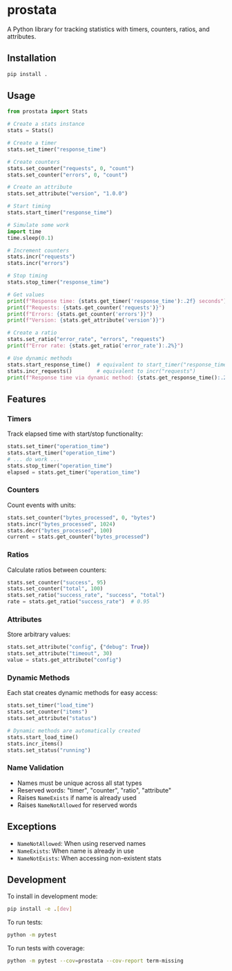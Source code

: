 # prostata

A Python library for tracking statistics with timers, counters, ratios, and attributes.

## Installation

```bash
pip install .
```

## Usage

```python
from prostata import Stats

# Create a stats instance
stats = Stats()

# Create a timer
stats.set_timer("response_time")

# Create counters
stats.set_counter("requests", 0, "count")
stats.set_counter("errors", 0, "count")

# Create an attribute
stats.set_attribute("version", "1.0.0")

# Start timing
stats.start_timer("response_time")

# Simulate some work
import time
time.sleep(0.1)

# Increment counters
stats.incr("requests")
stats.incr("errors")

# Stop timing
stats.stop_timer("response_time")

# Get values
print(f"Response time: {stats.get_timer('response_time'):.2f} seconds")
print(f"Requests: {stats.get_counter('requests')}")
print(f"Errors: {stats.get_counter('errors')}")
print(f"Version: {stats.get_attribute('version')}")

# Create a ratio
stats.set_ratio("error_rate", "errors", "requests")
print(f"Error rate: {stats.get_ratio('error_rate'):.2%}")

# Use dynamic methods
stats.start_response_time()  # equivalent to start_timer("response_time")
stats.incr_requests()        # equivalent to incr("requests")
print(f"Response time via dynamic method: {stats.get_response_time():.2f} seconds")
```

## Features

### Timers
Track elapsed time with start/stop functionality:

```python
stats.set_timer("operation_time")
stats.start_timer("operation_time")
# ... do work ...
stats.stop_timer("operation_time")
elapsed = stats.get_timer("operation_time")
```

### Counters
Count events with units:

```python
stats.set_counter("bytes_processed", 0, "bytes")
stats.incr("bytes_processed", 1024)
stats.decr("bytes_processed", 100)
current = stats.get_counter("bytes_processed")
```

### Ratios
Calculate ratios between counters:

```python
stats.set_counter("success", 95)
stats.set_counter("total", 100)
stats.set_ratio("success_rate", "success", "total")
rate = stats.get_ratio("success_rate")  # 0.95
```

### Attributes
Store arbitrary values:

```python
stats.set_attribute("config", {"debug": True})
stats.set_attribute("timeout", 30)
value = stats.get_attribute("config")
```

### Dynamic Methods
Each stat creates dynamic methods for easy access:

```python
stats.set_timer("load_time")
stats.set_counter("items")
stats.set_attribute("status")

# Dynamic methods are automatically created
stats.start_load_time()
stats.incr_items()
stats.set_status("running")
```

### Name Validation
- Names must be unique across all stat types
- Reserved words: "timer", "counter", "ratio", "attribute"
- Raises `NameExists` if name is already used
- Raises `NameNotAllowed` for reserved words

## Exceptions

- `NameNotAllowed`: When using reserved names
- `NameExists`: When name is already in use
- `NameNotExists`: When accessing non-existent stats

## Development

To install in development mode:

```bash
pip install -e .[dev]
```

To run tests:

```bash
python -m pytest
```

To run tests with coverage:

```bash
python -m pytest --cov=prostata --cov-report term-missing
```